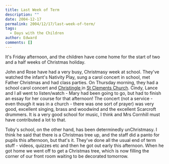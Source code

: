 ```yaml
---
title: Last Week of Term
description: ""
date: 2004-12-17
permalink: 2004/12/17/last-week-of-term/
tags:
  - Days with the Children
author: Edward
comments: []
---
```


It\'s Friday afternoon, and the children have come home for the start of
two and a half weeks of Christmas holiday.

John and Rose have had a very busy, Christmasy week at school. They\'ve
watched the infant\'s Nativity Play, sung a carol concert in school, met
Father Christmas and had class parties. On Thursday morning, they had a
school carol concert and [Christingle ][1]in [St Clements Church][2].
Cindy, Lance and I all went to listen/watch - Mary had been going to go,
but had to finish an essay for her course for that afternoon! The
concert (not a service - even though it was in a church - there was one
sort of prayer) was very good, excellent singing, brass and woodwind and
the excellent Scarcroft drummers. It is a very good school for music, I
think and Mrs Cornhill must have contributed a lot to that.

Toby\'s school, on the other hand, has been determinedly unChristmasy. I
think he said that there is a Christmas tree up, and the staff did a
panto for pupils this afternoon, but that\'s it. They\'ve done all the
usual end of term stuff - videos, quizzes etc and then he got out early
this afternoon. When he got home we went off to get a Christmas tree,
which is now filling the corner of our front room waiting to be
decorated tomorrow.



[1]: https://www.thisischurch.com/christianinfo/christingle.htm
[2]: https://www.stclementsyork.co.uk/
